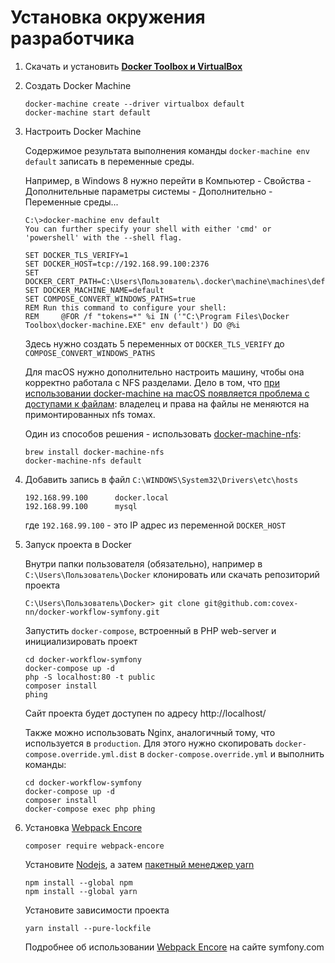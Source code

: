 Установка окружения разработчика
================================

1. Скачать и установить [**Docker Toolbox и VirtualBox**][1]

2. Создать Docker Machine

    ```
    docker-machine create --driver virtualbox default
    docker-machine start default
    ```

3. Настроить Docker Machine

    Содержимое результата выполнения команды `docker-machine env default` записать в переменные среды.
    
    Например, в Windows 8 нужно перейти в Компьютер - Свойства - Дополнительные параметры системы - Дополнительно - Переменные среды...

    ```
    C:\>docker-machine env default
    You can further specify your shell with either 'cmd' or 'powershell' with the --shell flag.

    SET DOCKER_TLS_VERIFY=1
    SET DOCKER_HOST=tcp://192.168.99.100:2376
    SET DOCKER_CERT_PATH=C:\Users\Пользователь\.docker\machine\machines\default
    SET DOCKER_MACHINE_NAME=default
    SET COMPOSE_CONVERT_WINDOWS_PATHS=true
    REM Run this command to configure your shell:
    REM     @FOR /f "tokens=*" %i IN ('"C:\Program Files\Docker Toolbox\docker-machine.EXE" env default') DO @%i
    ```
    
    Здесь нужно создать 5 переменных от `DOCKER_TLS_VERIFY` до `COMPOSE_CONVERT_WINDOWS_PATHS`
    
    Для macOS нужно дополнительно настроить машину, чтобы она корректно работала с NFS разделами.
    Дело в том, что [при использовании docker-machine на macOS появляется проблема с доступами к файлам][6]: 
    владелец и права на файлы не меняются на примонтированных nfs томах.
    
    Один из способов решения - использовать [docker-machine-nfs][5]:
    
    ```
    brew install docker-machine-nfs
    docker-machine-nfs default
    ```
      
4. Добавить запись в файл `C:\WINDOWS\System32\Drivers\etc\hosts`

    ```
    192.168.99.100		docker.local
    192.168.99.100		mysql
    ```

    где `192.168.99.100` - это IP адрес из переменной `DOCKER_HOST`

5. Запуск проекта в Docker

    Внутри папки пользователя (обязательно), например в `C:\Users\Пользователь\Docker` клонировать или скачать репозиторий проекта
 
    `C:\Users\Пользователь\Docker> git clone git@github.com:covex-nn/docker-workflow-symfony.git`

    Запустить `docker-compose`, встроенный в PHP web-server и инициализировать проект
    
    ```
    cd docker-workflow-symfony
    docker-compose up -d
    php -S localhost:80 -t public
    composer install
    phing    
    ```
    
    Сайт проекта будет доступен по адресу http://localhost/

    Также можно использовать Nginx, аналогичный тому, что используется в `production`.
    Для этого нужно скопировать `docker-compose.override.yml.dist` в `docker-compose.override.yml` и выполнить команды:
    
    ```
    cd docker-workflow-symfony
    docker-compose up -d
    composer install
    docker-compose exec php phing    
    ```

6. Установка [Webpack Encore][2]

    ```
    composer require webpack-encore
    ```

    Установите [Nodejs][3], а затем [пакетный менеджер yarn][4]
    
    ```
    npm install --global npm
    npm install --global yarn
    ```

    Установите зависимости проекта

    ```
    yarn install --pure-lockfile
    ```
    
    Подробнее об использовании [Webpack Encore][2] на сайте symfony.com

    
[1]: https://docs.docker.com/toolbox/toolbox_install_windows/
[2]: http://symfony.com/doc/current/frontend/encore/installation.html
[3]: https://nodejs.org/en/download/
[4]: https://yarnpkg.com/en/
[5]: https://github.com/adlogix/docker-machine-nfs
[6]: https://github.com/boot2docker/boot2docker/issues/581
